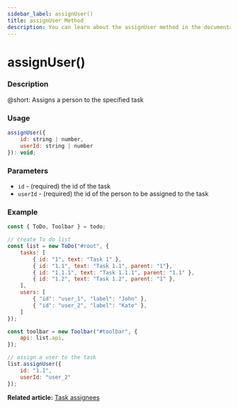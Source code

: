 ```yaml
---
sidebar_label: assignUser()
title: assignUser Method
description: You can learn about the assignUser method in the documentation of the DHTMLX JavaScript To Do List library. Browse developer guides and API reference, try out code examples and live demos, and download a free 30-day evaluation version of DHTMLX To Do List.
---
```


# assignUser()

### Description

@short: Assigns a person to the specified task

### Usage

~~~js
assignUser({
    id: string | number,
    userId: string | number
}): void;
~~~

### Parameters

- `id` - (required) the id of the task
- `userId` - (required) the id of the person to be assigned to the task

### Example

~~~js {22-25}
const { ToDo, Toolbar } = todo;

// create To do list
const list = new ToDo("#root", {
    tasks: [
        { id: "1", text: "Task 1" },
		{ id: "1.1", text: "Task 1.1", parent: "1"},
        { id: "1.1.1", text: "Task 1.1.1", parent: "1.1" },
		{ id: "1.2", text: "Task 1.2", parent: "1" },
    ],
    users: [
        { "id": "user_1", "label": "John" },
        { "id": "user_2", "label": "Kate" },
    ]
});

const toolbar = new Toolbar("#toolbar", {
    api: list.api,
});

// assign a user to the task
list.assignUser({
	id: "1.1",
    userId: "user_2"
});
~~~

**Related article:** [Task assignees](guides/task_users.md)